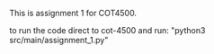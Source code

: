 This is assignment 1 for COT4500. 

to run the code direct to cot-4500 and run: "python3 src/main/assignment_1.py"
